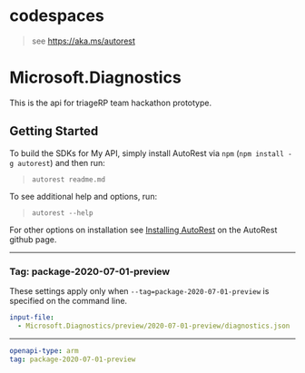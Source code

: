 # codespaces

> see https://aka.ms/autorest


# Microsoft.Diagnostics

This is the api for triageRP team hackathon prototype.

## Getting Started

To build the SDKs for My API, simply install AutoRest via `npm` (`npm install -g autorest`) and then run:

> `autorest readme.md`

To see additional help and options, run:

> `autorest --help`

For other options on installation see [Installing AutoRest](https://aka.ms/autorest/install) on the AutoRest github page.

---

### Tag: package-2020-07-01-preview

These settings apply only when `--tag=package-2020-07-01-preview` is specified on the command line.

```yaml $(tag) == 'package-2020-07-01-preview'
input-file:
  - Microsoft.Diagnostics/preview/2020-07-01-preview/diagnostics.json
```

---
```yaml
openapi-type: arm
tag: package-2020-07-01-preview
```
